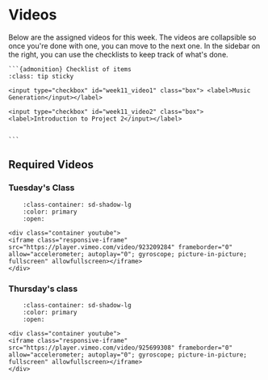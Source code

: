 # Videos

Below are the assigned videos for this week. 
The videos are collapsible so once you're done with one, you can move to the next one.
In the sidebar on the right, you can use the checklists to keep track of what's done.



````{margin}
```{admonition} Checklist of items
:class: tip sticky

<input type="checkbox" id="week11_video1" class="box"> <label>Music Generation</input></label>

<input type="checkbox" id="week11_video2" class="box"> <label>Introduction to Project 2</input></label>


```
````


## Required Videos

### Tuesday's Class

```{dropdown} 1. Music Generation
    :class-container: sd-shadow-lg
    :color: primary
    :open:

<div class="container youtube">
<iframe class="responsive-iframe" src="https://player.vimeo.com/video/923209284" frameborder="0" allow="accelerometer; autoplay="0"; gyroscope; picture-in-picture; fullscreen" allowfullscreen></iframe>
</div>
```

### Thursday's class

```{dropdown} 1. Introduction to Project 2
    :class-container: sd-shadow-lg
    :color: primary
    :open:

<div class="container youtube">
<iframe class="responsive-iframe" src="https://player.vimeo.com/video/925699308" frameborder="0" allow="accelerometer; autoplay="0"; gyroscope; picture-in-picture; fullscreen" allowfullscreen></iframe>
</div>
```

<!-- 
```{dropdown} 2. Graph Exploration
    :class-container: sd-shadow-lg
    :color: primary
    :open:

<div class="container youtube">
<iframe class="responsive-iframe" src="https://player.vimeo.com/video/920172396" frameborder="0" allow="accelerometer; autoplay="0"; gyroscope; picture-in-picture; fullscreen" allowfullscreen></iframe>
</div>
``` -->

<!--

```{dropdown} 3. Queues and Voronoi Diagrams
    :class-container: sd-shadow-lg
    :color: primary
    :open:

<div class="container youtube">
<iframe class="responsive-iframe" src="https://player.vimeo.com/video/916620754" frameborder="0" allow="accelerometer; autoplay="0"; gyroscope; picture-in-picture; fullscreen" allowfullscreen></iframe>
</div>
```

### Optional Videos

This will be a required video next week (Week 9).

```{dropdown} 4. Pointilism
    :class-container: sd-shadow-lg
    :color: primary

<div class="container youtube">
<iframe class="responsive-iframe" src="https://player.vimeo.com/video/916626910" frameborder="0" allow="accelerometer; autoplay="0"; gyroscope; picture-in-picture; fullscreen" allowfullscreen></iframe>
</div>
```


-->
